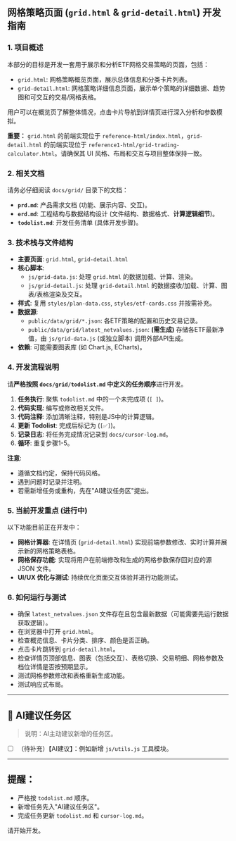 ## 网格策略页面 (`grid.html` & `grid-detail.html`) 开发指南

### 1. 项目概述

本部分的目标是开发一套用于展示和分析ETF网格交易策略的页面，包括：
- `grid.html`: 网格策略概览页面，展示总体信息和分类卡片列表。
- `grid-detail.html`: 网格策略详细信息页面，展示单个策略的详细数据、趋势图和可交互的交易/网格表格。

用户可以在概览页了解整体情况，点击卡片导航到详情页进行深入分析和参数模拟。

**重要：** `grid.html` 的前端实现位于 `reference-html/index.html`，`grid-detail.html` 的前端实现位于 `reference1-html/grid-trading-calculator.html`。请确保其 UI 风格、布局和交互与项目整体保持一致。

### 2. 相关文档

请务必仔细阅读 `docs/grid/` 目录下的文档：

- **`prd.md`**: 产品需求文档 (功能、展示内容、交互)。
- **`erd.md`**: 工程结构与数据结构设计 (文件结构、数据格式、**计算逻辑细节**)。
- **`todolist.md`**: 开发任务清单 (具体开发步骤)。

### 3. 技术栈与文件结构

- **主要页面**: `grid.html`, `grid-detail.html`
- **核心脚本**:
  - `js/grid-data.js`: 处理 `grid.html` 的数据加载、计算、渲染。
  - `js/grid-detail.js`: 处理 `grid-detail.html` 的数据接收/加载、计算、图表/表格渲染及交互。
- **样式**: 复用 `styles/plan-data.css`, `styles/etf-cards.css` 并按需补充。
- **数据源**:
  - `public/data/grid/*.json`: 各ETF策略的配置和历史交易记录。
  - `public/data/grid/latest_netvalues.json`: **(需生成)** 存储各ETF最新净值，由 `js/grid-data.js` (或独立脚本) 调用外部API生成。
- **依赖**: 可能需要图表库 (如 Chart.js, ECharts)。

### 4. 开发流程说明

请**严格按照 `docs/grid/todolist.md` 中定义的任务顺序**进行开发。

1.  **任务执行**: 聚焦 `todolist.md` 中的一个未完成项 (`[ ]`)。
2.  **代码实现**: 编写或修改相关文件。
3.  **代码注释**: 添加清晰注释，特别是JS中的计算逻辑。
4.  **更新 Todolist**: 完成后标记为 (`[✅]`)。
5.  **记录日志**: 将任务完成情况记录到 `docs/cursor-log.md`。
6.  **循环**: 重复步骤1-5。

**注意**:
- 遵循文档约定，保持代码风格。
- 遇到问题时记录并注明。
- 若需新增任务或重构，先在"AI建议任务区"提出。

### 5. 当前开发重点 (进行中)

以下功能目前正在开发中：

- **网格计算器**: 在详情页 (`grid-detail.html`) 实现前端参数修改、实时计算并展示新的网格策略表格。
- **网格保存功能**: 实现将用户在前端修改和生成的网格参数保存回对应的源 JSON 文件。
- **UI/UX 优化与测试**: 持续优化页面交互体验并进行功能测试。

### 6. 如何运行与测试

- 确保 `latest_netvalues.json` 文件存在且包含最新数据（可能需要先运行数据获取逻辑）。
- 在浏览器中打开 `grid.html`。
- 检查概览信息、卡片分类、排序、颜色是否正确。
- 点击卡片跳转到 `grid-detail.html`。
- 检查详情页顶部信息、图表（包括交互）、表格切换、交易明细、网格参数及档位详情是否按预期显示。
- 测试网格参数修改和表格重新生成功能。
- 测试响应式布局。

---

## 🧠 AI建议任务区
> 说明：AI主动建议新增的任务区。
- [ ] （待补充）【AI建议】：例如新增 `js/utils.js` 工具模块。

---

## 提醒：
- 严格按 `todolist.md` 顺序。
- 新增任务先入"AI建议任务区"。
- 完成任务更新 `todolist.md` 和 `cursor-log.md`。

请开始开发。

